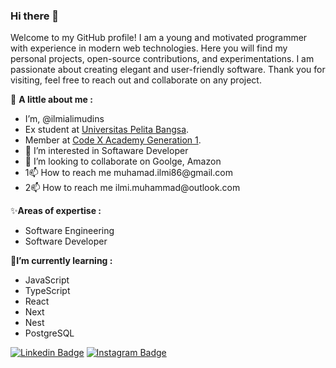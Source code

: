### Hi there 👋
  Welcome to my GitHub profile! I am a young and motivated programmer with experience in modern web technologies. Here you will find my personal projects, open-source contributions, and experimentations. I am passionate about creating elegant and user-friendly software. Thank you for visiting, feel free to reach out and collaborate on any project.

<p align="justify"> 
  👤 <strong>A little about me :</strong>
    <ul>
      <li> I’m,  @ilmialimudins</li>
      <li>Ex student at <a href="https://www.pelitabangsa.ac.id/" target="_blank">Universitas Pelita Bangsa</a>. <br></li>
      <li>Member at <a href="https://codex-id.com//" target="_blank">Code X Academy Generation 1</a>. <br></li>
      <li>👀 I’m interested in Softaware Developer</li>
      <li>💞️ I’m looking to collaborate on Goolge, Amazon</li>
      <li>1📫 How to reach me muhamad.ilmi86@gmail.com  </li>
      <li>2📫 How to reach me ilmi.muhammad@outlook.com </li>
   </ul>
   
  ✨<strong>Areas of expertise :</strong>
   <ul>
      <li>Software Engineering</li>
      <li>Software Developer</li>
   </ul>
   
  🌱<strong>I’m currently learning :</strong>
   <ul>
      <li>JavaScript</li>     <li>TypeScript</li> 
      <li>React</li>          <li>Next</li> 
      <li>Nest</li>           <li>PostgreSQL</li> 
   </ul> 
</p>

<!--
**agisx/agisx** is a ✨ _special_ ✨ repository because its `README.md` (this file) appears on your GitHub profile.

Here are some ideas to get you started:

- 🔭 I’m currently working on ...
- 🌱 I’m currently learning ...
- 👯 I’m looking to collaborate on ...
- 🤔 I’m looking for help with ...
- 💬 Ask me about ...
- 📫 How to reach me: ...
- 😄 Pronouns: ...
- ⚡ Fun fact: ...
-->


[![Linkedin Badge](https://img.shields.io/badge/LinkedIn-0077B5?style=for-the-badge&logo=linkedin&logoColor=white)](https://www.linkedin.com/in/muhammad-ilmi-688411117/)
[![Instagram Badge](https://img.shields.io/badge/Instagram-E4405F?style=for-the-badge&logo=instagram&logoColor=white)](https://www.instagram.com/rd35.ooooo/)


<!---
ilmialimudins/ilmialimudins is a ✨ special ✨ repository because its `README.md` (this file) appears on your GitHub profile.
You can click the Preview link to take a look at your changes.
--->
